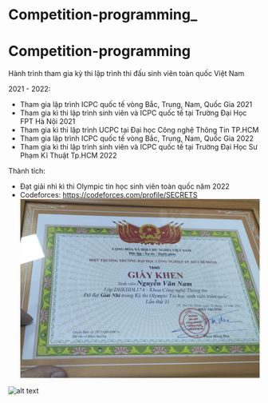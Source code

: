 # Competition-programming_
# Competition-programming

Hành trình tham gia kỳ thi lập trình thi đấu sinh viên toàn quốc Việt Nam

2021 - 2022: 

+ Tham gia lập trình ICPC quốc tế vòng Bắc, Trung, Nam, Quốc Gia 2021
+ Tham gia kì thi lập trình sinh viên và ICPC quốc tế tại Trường Đại Học FPT Hà Nội 2021
+ Tham gia kì thi lập trình UCPC tại Đại học Công nghệ Thông Tin TP.HCM
+ Tham gia lập trình ICPC quốc tế vòng Bắc, Trung, Nam,  Quốc Gia 2022
+ Tham gia kì thi lập trình sinh viên và ICPC quốc tế tại Trường Đại Học Sư Phạm Kĩ Thuật Tp.HCM 2022

Thành tích:
+ Đạt giải nhì kì thi Olympic tin học sinh viên toàn quốc năm 2022
+ Codeforces: https://codeforces.com/profile/SECRETS
![alt text](https://github.com/DAVID-NGUYEN-S16/Competition-programming_/blob/main/Thanh%20tich/GK_NHI_OLP.jpg)

![alt text](https://scontent.fsgn5-5.fna.fbcdn.net/v/t39.30808-6/318432624_1550173108831309_576899680591151101_n.jpg?stp=cp6_dst-jpg&_nc_cat=100&ccb=1-7&_nc_sid=730e14&_nc_ohc=G2fqdBsFbAoAX-48taQ&_nc_ht=scontent.fsgn5-5.fna&oh=00_AfC3Rq_cHG992RVBjdB92V2w4n8trw2Hvs94OPV8TgmFCg&oe=63F976E4)

